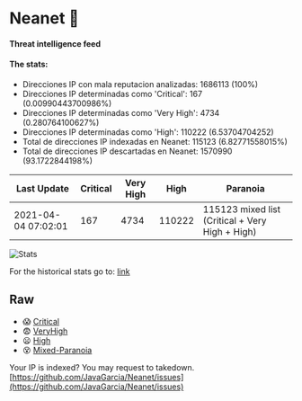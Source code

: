 # Neanet :hocho:
#### Threat intelligence feed
#### The stats:

- Direcciones IP con mala reputacion analizadas: 1686113 (100%)
- Direcciones IP determinadas como 'Critical':  167 (0.00990443700986%)
- Direcciones IP determinadas como 'Very High':  4734 (0.280764100627%)
- Direcciones IP determinadas como 'High':  110222 (6.53704704252)
- Total de direcciones IP indexadas en Neanet:  115123 (6.82771558015%)
- Total de direcciones IP descartadas en Neanet:  1570990 (93.1722844198%)

| Last Update | Critical | Very High | High | Paranoia |
| --- | --- | --- | --- | --- |
| 2021-04-04 07:02:01 | 167 | 4734 | 110222 | 115123 mixed list (Critical + Very High + High)|

![Stats](https://docs.google.com/spreadsheets/d/e/2PACX-1vSnaNMIXVabIpDJjufMlzH7poXnshF3mgd8Is1g9ytUEzVsP5my4Trn8f-xkoLLQ38xpL3HtmUexLo6/pubchart?oid=501124687&format=image)

For the historical stats go to: [link](/stats.csv)
## Raw
- :scream: [Critical](https://raw.githubusercontent.com/JavaGarcia/Neanet/master/blacklists/neanet_critical.txt)
- :fearful: [VeryHigh](https://raw.githubusercontent.com/JavaGarcia/Neanet/master/blacklists/neanet_veryHigh.txtt)
- :frowning: [High](https://raw.githubusercontent.com/JavaGarcia/Neanet/master/blacklists/neanet_high.txt)
- :dizzy_face: [Mixed-Paranoia](https://raw.githubusercontent.com/JavaGarcia/Neanet/master/blacklists/neanet_all.txt)


Your IP is indexed? You may request to takedown. [https://github.com/JavaGarcia/Neanet/issues](https://github.com/JavaGarcia/Neanet/issues)































































































































































































































































































































































































































































































































































































































































































































































































































































































































































































































































































































































































































































































































































































































































































































































































































































































































































































































































































































































































































































































































































































































































































































































































































































































































































































































































































































































































































































































































































































































































































































































































































































































































































































































































































































































































































































































































































































































































































































































































































































































































































































































































































































































































































































































































































































































































































































































































































































































































































































































































































































































































































































































































































































































































































































































